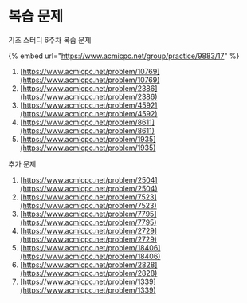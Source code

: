 # 복습 문제

기초 스터디 6주차 복습 문제

{% embed url="https://www.acmicpc.net/group/practice/9883/17" %}

1. [https://www.acmicpc.net/problem/10769](https://www.acmicpc.net/problem/10769)
2. [https://www.acmicpc.net/problem/2386](https://www.acmicpc.net/problem/2386)
3. [https://www.acmicpc.net/problem/4592](https://www.acmicpc.net/problem/4592)
4. [https://www.acmicpc.net/problem/8611](https://www.acmicpc.net/problem/8611)
5. [https://www.acmicpc.net/problem/1935](https://www.acmicpc.net/problem/1935)



추가 문제

1. [https://www.acmicpc.net/problem/2504](https://www.acmicpc.net/problem/2504)
2. [https://www.acmicpc.net/problem/7523](https://www.acmicpc.net/problem/7523)
3. [https://www.acmicpc.net/problem/7795](https://www.acmicpc.net/problem/7795)
4. [https://www.acmicpc.net/problem/2729](https://www.acmicpc.net/problem/2729)
5. [https://www.acmicpc.net/problem/18406](https://www.acmicpc.net/problem/18406)
6. [https://www.acmicpc.net/problem/2828](https://www.acmicpc.net/problem/2828)
7. [https://www.acmicpc.net/problem/1339](https://www.acmicpc.net/problem/1339)



